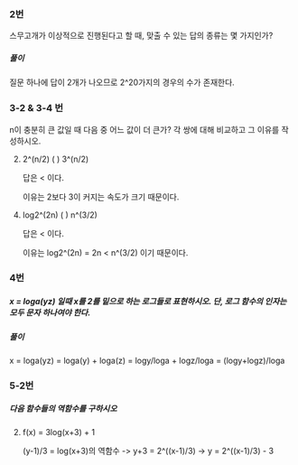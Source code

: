 ### 2번

스무고개가 이상적으로 진행된다고 할 때, 맞출 수 있는 답의 종류는 몇 가지인가?



##### 풀이

질문 하나에 답이 2개가 나오므로 2^20가지의 경우의 수가 존재한다.



### 3-2 & 3-4 번

n이 충분히 큰 값일 때 다음 중 어느 값이 더 큰가? 각 쌍에 대해 비교하고 그 이유를 작성하시오.



2) 2^(n/2) ( ) 3^(n/2)

   답은 < 이다.

   이유는 2보다 3이 커지는 속도가 크기 때문이다.

   

4. log2^(2n) (  )  n^(3/2)

   답은 < 이다.

   이유는 log2^(2n) = 2n < n^(3/2) 이기 때문이다.



### 4번

##### x = loga(yz) 일때 x를 2를 밑으로 하는 로그들로 표현하시오. 단, 로그 함수의 인자는 모두 문자 하나여야 한다.



##### 풀이

x = loga(yz) = loga(y) + loga(z) = logy/loga + logz/loga = (logy+logz)/loga



### 5-2번

##### 다음 함수들의 역함수를 구하시오



2. f(x) = 3log(x+3) + 1

   (y-1)/3 = log(x+3)의 역함수 -> y+3 = 2^((x-1)/3) -> y = 2^((x-1)/3) - 3

